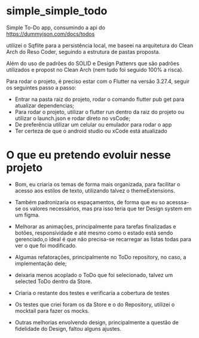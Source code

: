 # simple_simple_todo

Simple To-Do app, consumindo a api do https://dummyjson.com/docs/todos

utilizei o Sqflite para a persistência local, me baseei na arquitetura do Clean
Arch do Reso Coder, seguindo a estrutura de pastas proposta.

Além do uso de padrões do SOLID e Design Pattenrs que são padrões utilizados e
propost no Clean Arch (nem tudo foi seguido 100% a risca).

Para rodar o projeto, é preciso estar com o Flutter na versão 3.27.4,
seguir os seguintes passo a passo:

- Entrar na pasta raiz do projeto, rodar o comando flutter pub get para atualizar dependencias;
- Para rodar o projeto, utilizar o flutter run dentro da raiz do projeto ou utilizar o 
launch.json e rodar direto no vsCode;
- De preferência utilizar um celular ou emulador para rodar o app
- Ter certeza de que o android studio ou xCode está atualizado

# O que eu pretendo evoluir nesse projeto

- Bom, eu criaria os temas de forma mais organizada, para facilitar o acesso aos
estilos de texto, utilizando talvez o themeExtensions.

- Também padronizaria os espaçamentos, de forma que eu so acesssa-se os valores necessários,
mas pra isso teria que ter Design system em um figma.

- Melhorar as animações, principalmente para tarefas finalizadas e botões, 
responsividade e até mesmo como o estado está sendo gerenciado,o ideal é que
 não precisa-se recarregar as listas todas para ver o que foi modificado.
- Algumas refatorações, principalmente no ToDo repository, no caso, a implementação dele;
- deixaria menos acoplado o ToDo que foi selecionado, talvez um selected ToDo dentro da Store.

- Criaria o restante dos testes e verificaria a cobertura de testes

-  Os testes que criei foram os da Store e o do Repository, utilizei o mocktail para fazer os mocks.

- Outras melhorias envolvendo design, principalmente a questão de fidelidade do Design, 
faltou alguns ajustes.
